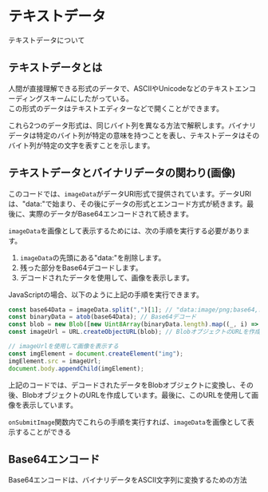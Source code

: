 # テキストデータ

テキストデータについて

## テキストデータとは

人間が直接理解できる形式のデータで、ASCIIやUnicodeなどのテキストエンコーディングスキームにしたがっている。  
この形式のデータはテキストエディターなどで開くことができます。

これら2つのデータ形式は、同じバイト列を異なる方法で解釈します。バイナリデータは特定のバイト列が特定の意味を持つことを表し、テキストデータはそのバイト列が特定の文字を表すことを示します。

## テキストデータとバイナリデータの関わり(画像)

このコードでは、`imageData`がデータURI形式で提供されています。データURIは、"data:"で始まり、その後にデータの形式とエンコード方式が続きます。最後に、実際のデータがBase64エンコードされて続きます。

`imageData`を画像として表示するためには、次の手順を実行する必要があります。

1. `imageData`の先頭にある"data:"を削除します。
2. 残った部分をBase64デコードします。
3. デコードされたデータを使用して、画像を表示します。

JavaScriptの場合、以下のように上記の手順を実行できます。

```javascript
const base64Data = imageData.split(",")[1]; // "data:image/png;base64,..."からデータ部分を取得  
const binaryData = atob(base64Data); // Base64デコード
const blob = new Blob([new Uint8Array(binaryData.length).map((_, i) => binaryData.charCodeAt(i))], { type: "image/png" }); // Blobオブジェクトを作成
const imageUrl = URL.createObjectURL(blob); // BlobオブジェクトのURLを作成

// imageUrlを使用して画像を表示する
const imgElement = document.createElement("img");
imgElement.src = imageUrl;
document.body.appendChild(imgElement);
```

上記のコードでは、デコードされたデータをBlobオブジェクトに変換し、その後、BlobオブジェクトのURLを作成しています。最後に、このURLを使用して画像を表示しています。

`onSubmitImage`関数内でこれらの手順を実行すれば、`imageData`を画像として表示することができる

## Base64エンコード

Base64エンコードは、バイナリデータをASCII文字列に変換するための方法